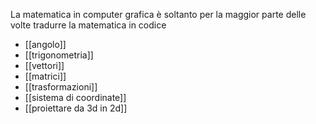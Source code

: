 La matematica in computer grafica è soltanto per la maggior parte delle volte tradurre la matematica in codice

- [[angolo]]
- [[trigonometria]]
- [[vettori]]
- [[matrici]]
- [[trasformazioni]]
- [[sistema di coordinate]]
- [[proiettare da 3d in 2d]]